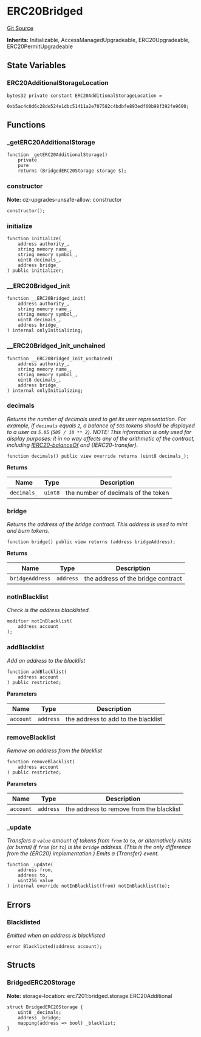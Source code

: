 # ERC20Bridged
[Git Source](https://github.com/ambrosus/token-bridge/blob/b8faea8dbabdd33f2dbbdda724404a71e4c5b492/contracts/token/ERC20Bridged.sol)

**Inherits:**
Initializable, AccessManagedUpgradeable, ERC20Upgradeable, ERC20PermitUpgradeable


## State Variables
### ERC20AdditionalStorageLocation

```solidity
bytes32 private constant ERC20AdditionalStorageLocation =
    0xb5ac4c0d6c28de524e1dbc51411a2e707582c4bdbfe893edf60b98f392fe9600;
```


## Functions
### _getERC20AdditionalStorage


```solidity
function _getERC20AdditionalStorage()
    private
    pure
    returns (BridgedERC20Storage storage $);
```

### constructor

**Note:**
oz-upgrades-unsafe-allow: constructor


```solidity
constructor();
```

### initialize


```solidity
function initialize(
    address authority_,
    string memory name_,
    string memory symbol_,
    uint8 decimals_,
    address bridge_
) public initializer;
```

### __ERC20Bridged_init


```solidity
function __ERC20Bridged_init(
    address authority_,
    string memory name_,
    string memory symbol_,
    uint8 decimals_,
    address bridge_
) internal onlyInitializing;
```

### __ERC20Bridged_init_unchained


```solidity
function __ERC20Bridged_init_unchained(
    address authority_,
    string memory name_,
    string memory symbol_,
    uint8 decimals_,
    address bridge_
) internal onlyInitializing;
```

### decimals

*Returns the number of decimals used to get its user representation.
For example, if `decimals` equals `2`, a balance of `505` tokens should
be displayed to a user as `5.05` (`505 / 10 ** 2`).
NOTE: This information is only used for _display_ purposes: it in
no way affects any of the arithmetic of the contract, including
[IERC20-balanceOf](/lib/forge-std/test/StdCheats.t.sol/contract.BarERC1155.md#balanceof) and {IERC20-transfer}.*


```solidity
function decimals() public view override returns (uint8 decimals_);
```
**Returns**

|Name|Type|Description|
|----|----|-----------|
|`decimals_`|`uint8`|the number of decimals of the token|


### bridge

*Returns the address of the bridge contract.
This address is used to mint and burn tokens.*


```solidity
function bridge() public view returns (address bridgeAddress);
```
**Returns**

|Name|Type|Description|
|----|----|-----------|
|`bridgeAddress`|`address`|the address of the bridge contract|


### notInBlacklist

*Check is the address blacklisted.*


```solidity
modifier notInBlacklist(
    address account
);
```

### addBlacklist

*Add an address to the blacklist*


```solidity
function addBlacklist(
    address account
) public restricted;
```
**Parameters**

|Name|Type|Description|
|----|----|-----------|
|`account`|`address`|the address to add to the blacklist|


### removeBlacklist

*Remove an address from the blacklist*


```solidity
function removeBlacklist(
    address account
) public restricted;
```
**Parameters**

|Name|Type|Description|
|----|----|-----------|
|`account`|`address`|the address to remove from the blacklist|


### _update

*Transfers a `value` amount of tokens from `from` to `to`, or alternatively mints (or burns) if `from`
(or `to`) is the `bridge` address. (This is the only difference from the {ERC20} implementation.)
Emits a {Transfer} event.*


```solidity
function _update(
    address from,
    address to,
    uint256 value
) internal override notInBlacklist(from) notInBlacklist(to);
```

## Errors
### Blacklisted
*Emitted when an address is blacklisted*


```solidity
error Blacklisted(address account);
```

## Structs
### BridgedERC20Storage
**Note:**
storage-location: erc7201:bridged.storage.ERC20Additional


```solidity
struct BridgedERC20Storage {
    uint8 _decimals;
    address _bridge;
    mapping(address => bool) _blacklist;
}
```

